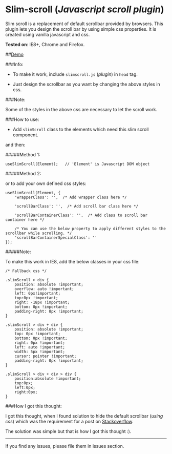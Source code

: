 Slim-scroll (_Javascript scroll plugin_)
========================================

Slim scroll is a replacement of default scrollbar provided by browsers. 
This plugin lets you design the scroll bar by using simple css properties. It is created using vanilla javascript and css.

**Tested on**: IE8+, Chrome and Firefox.

##[Demo](https://rawgit.com/venkateshwar/slim-scroll/master/index.html)

###Info:

- To make it work, include `slimscroll.js` (_plugin_) in `head` tag.

- Just design the scrollbar as you want by changing the above styles in css.

###Note: 

Some of the styles in the above css are necessary to let the scroll work.


###How to use:

- Add `slimScroll` class to the elements which need this slim scroll component.

and then:

#####Method 1:

    useSlimScroll(Element);   // 'Element' is Javascript DOM object

#####Method 2:

or to add your own defined css styles:

	useSlimScroll(Element, {
		'wrapperClass': '',  /* Add wrapper class here */

		'scrollBarClass': '',  /* Add scroll bar class here */

		'scrollBarContainerClass': '',  /* Add class to scroll bar container here */

		/* You can use the below property to apply different styles to the scrollbar while scrolling. */
		'scrollBarContainerSpecialClass': ''  
	});

#####Note:

To make this work in IE8, add the below classes in your css file:

    /* Fallback css */
    
	.slimScroll > div {
		position: absolute !important;
		overflow: auto !important;
		left: 0px!important;
		top:0px !important;
		right: -18px !important;
		bottom: 0px !important;
		padding-right: 8px !important;
	}

	.slimScroll > div + div {
        position: absolute !important;
        top: 0px !important;
        bottom: 0px !important;
        right: 0px !important;
        left: auto !important;
        width: 5px !important;
        cursor: pointer !important;
        padding-right: 0px !important;
    }

	.slimScroll > div + div > div {
        position:absolute !important;
        top:0px;
        left:0px;
        right:0px;
    }

###How I got this thought:

I got this thought, when I found solution to hide the default scrollbar (_using css_) which was the requirement for a post on [Stackoverflow](http://stackoverflow.com/a/16671476/1577396).

The solution was simple but that is how I got this thought :).

---------------------------------

If you find any issues, please file them in issues section.


